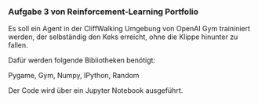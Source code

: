 ### Aufgabe 3 von Reinforcement-Learning Portfolio

Es soll ein Agent in der CliffWalking Umgebung von OpenAI Gym traininiert werden, der selbständig den Keks erreicht, ohne die Klippe hinunter zu fallen. 

Dafür werden folgende Bibliotheken benötigt: 

Pygame, Gym, Numpy, IPython, Random

Der Code wird über ein Jupyter Notebook ausgeführt.
